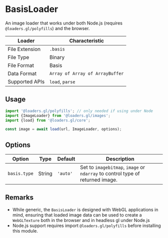 # BasisLoader

An image loader that works under both Node.js (requires `@loaders.gl/polyfills`) and the browser.

| Loader         | Characteristic                  |
| -------------- | ------------------------------- |
| File Extension | `.basis`                        |
| File Type      | Binary                          |
| File Format    | Basis                           |
| Data Format    | `Array of Array of ArrayBuffer` |
| Supported APIs | `load`, `parse`                 |

## Usage

```js
import '@loaders.gl/polyfills'; // only needed if using under Node
import {ImageLoader} from '@loaders.gl/images';
import {load} from '@loaders.gl/core';

const image = await load(url, ImageLoader, options);
```

## Options

| Option       | Type   | Default  | Description                                                                  |
| ------------ | ------ | -------- | ---------------------------------------------------------------------------- |
| `basis.type` | String | `'auto'` | Set to `imagebitmap`, `image` or `ndarray` to control type of returned image. |

## Remarks

- While generic, the `BasisLoader` is designed with WebGL applications in mind, ensuring that loaded image data can be used to create a `WebGLTexture` both in the browser and in headless gl under Node.js
- Node.js support requires import `@loaders.gl/polyfills` before installing this module.
